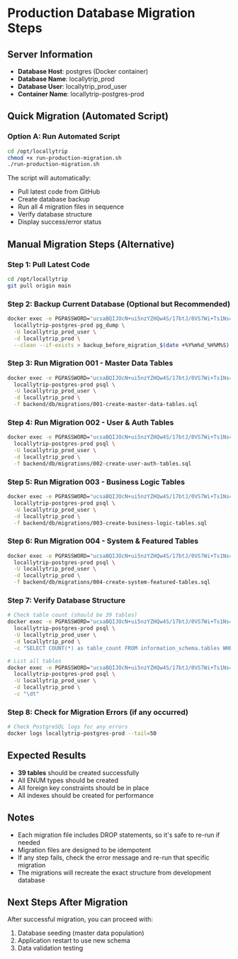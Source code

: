 # Production Database Migration Steps

## Server Information
- **Database Host**: postgres (Docker container)
- **Database Name**: locallytrip_prod
- **Database User**: locallytrip_prod_user
- **Container Name**: locallytrip-postgres-prod

## Quick Migration (Automated Script)

### Option A: Run Automated Script
```bash
cd /opt/locallytrip
chmod +x run-production-migration.sh
./run-production-migration.sh
```

The script will automatically:
- Pull latest code from GitHub
- Create database backup
- Run all 4 migration files in sequence
- Verify database structure
- Display success/error status

## Manual Migration Steps (Alternative)

### Step 1: Pull Latest Code
```bash
cd /opt/locallytrip
git pull origin main
```

### Step 2: Backup Current Database (Optional but Recommended)
```bash
docker exec -e PGPASSWORD="ucsaBQIJOcN+ui5nzYZHQw4S/17btJ/0VS7Wi+Ts1Ns=" \
  locallytrip-postgres-prod pg_dump \
  -U locallytrip_prod_user \
  -d locallytrip_prod \
  --clean --if-exists > backup_before_migration_$(date +%Y%m%d_%H%M%S).sql
```

### Step 3: Run Migration 001 - Master Data Tables
```bash
docker exec -e PGPASSWORD="ucsaBQIJOcN+ui5nzYZHQw4S/17btJ/0VS7Wi+Ts1Ns=" \
  locallytrip-postgres-prod psql \
  -U locallytrip_prod_user \
  -d locallytrip_prod \
  -f backend/db/migrations/001-create-master-data-tables.sql
```

### Step 4: Run Migration 002 - User & Auth Tables
```bash
docker exec -e PGPASSWORD="ucsaBQIJOcN+ui5nzYZHQw4S/17btJ/0VS7Wi+Ts1Ns=" \
  locallytrip-postgres-prod psql \
  -U locallytrip_prod_user \
  -d locallytrip_prod \
  -f backend/db/migrations/002-create-user-auth-tables.sql
```

### Step 5: Run Migration 003 - Business Logic Tables
```bash
docker exec -e PGPASSWORD="ucsaBQIJOcN+ui5nzYZHQw4S/17btJ/0VS7Wi+Ts1Ns=" \
  locallytrip-postgres-prod psql \
  -U locallytrip_prod_user \
  -d locallytrip_prod \
  -f backend/db/migrations/003-create-business-logic-tables.sql
```

### Step 6: Run Migration 004 - System & Featured Tables
```bash
docker exec -e PGPASSWORD="ucsaBQIJOcN+ui5nzYZHQw4S/17btJ/0VS7Wi+Ts1Ns=" \
  locallytrip-postgres-prod psql \
  -U locallytrip_prod_user \
  -d locallytrip_prod \
  -f backend/db/migrations/004-create-system-featured-tables.sql
```

### Step 7: Verify Database Structure
```bash
# Check table count (should be 39 tables)
docker exec -e PGPASSWORD="ucsaBQIJOcN+ui5nzYZHQw4S/17btJ/0VS7Wi+Ts1Ns=" \
  locallytrip-postgres-prod psql \
  -U locallytrip_prod_user \
  -d locallytrip_prod \
  -c "SELECT COUNT(*) as table_count FROM information_schema.tables WHERE table_schema = 'public';"

# List all tables
docker exec -e PGPASSWORD="ucsaBQIJOcN+ui5nzYZHQw4S/17btJ/0VS7Wi+Ts1Ns=" \
  locallytrip-postgres-prod psql \
  -U locallytrip_prod_user \
  -d locallytrip_prod \
  -c "\dt"
```

### Step 8: Check for Migration Errors (if any occurred)
```bash
# Check PostgreSQL logs for any errors
docker logs locallytrip-postgres-prod --tail=50
```

## Expected Results
- **39 tables** should be created successfully
- All ENUM types should be created
- All foreign key constraints should be in place
- All indexes should be created for performance

## Notes
- Each migration file includes DROP statements, so it's safe to re-run if needed
- Migration files are designed to be idempotent
- If any step fails, check the error message and re-run that specific migration
- The migrations will recreate the exact structure from development database

## Next Steps After Migration
After successful migration, you can proceed with:
1. Database seeding (master data population)
2. Application restart to use new schema
3. Data validation testing